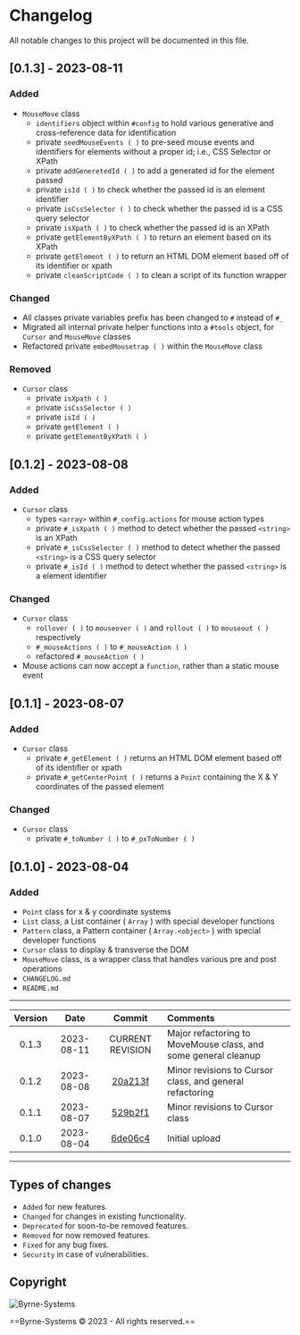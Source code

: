 # Changelog
All notable changes to this project will be documented in this file.

## [0.1.3] - 2023-08-11
### Added
- `MouseMove` class
  - `identifiers` object within `#config` to hold various generative and cross-reference data for identification
  - private `seedMouseEvents ( )` to pre-seed mouse events and identifiers for elements without a proper id; i.e., CSS Selector or XPath
  - private `addGeneretedId ( )` to add a generated id for the element passed
  - private `isId ( )` to check whether the passed id is an element identifier
  - private `isCssSelector ( )` to check whether the passed id is a CSS query selector
  - private `isXpath ( )` to check whether the passed id is an XPath
  - private `getElementByXPath ( )` to return an element based on its XPath
  - private `getElement ( )` to return an HTML DOM element based off of its identifier or xpath
  - private `cleanScriptCode ( )` to clean a script of its function wrapper

### Changed
- All classes private variables prefix has been changed to `#` instead of `#_`
- Migrated all internal private helper functions into a `#tools` object, for `Cursor` and `MouseMove` classes
- Refactored private `embedMousetrap ( )` within the `MouseMove` class

### Removed
- `Cursor` class
  - private `isXpath ( )`
  - private `isCssSelector ( )`
  - private `isId ( )`
  - private `getElement ( )`
  - private `getElementByXPath ( )`

## [0.1.2] - 2023-08-08
### Added
- `Cursor` class
  - types `<array>` within `#_config.actions` for mouse action types
  - private `#_isXpath ( )` method to detect whether the passed `<string>` is an XPath
  - private `#_isCssSelector ( )` method to detect whether the passed `<string>` is a CSS query selector
  - private `#_isId ( )` method to detect whether the passed `<string>` is a element identifier

### Changed
- `Cursor` class
  - `rollover ( )` to `mouseover ( )` and `rollout ( )` to `mouseout ( )` respectively
  - `#_mouseActions ( )` to `#_mouseAction ( )`
  - refactored `#_mouseAction ( )`
- Mouse actions can now accept a `function`, rather than a static mouse event

## [0.1.1] - 2023-08-07
### Added
- `Cursor` class
  - private `#_getElement ( )` returns an HTML DOM element based off of its identifier or xpath
  - private `#_getCenterPoint ( )` returns a `Point` containing the X & Y coordinates of the passed element

### Changed
- `Cursor` class
  - private `#_toNumber ( )` to `#_pxToNumber ( )`

## [0.1.0] - 2023-08-04
### Added
- `Point` class for x & y coordinate systems
- `List` class, a List container ( `Array` ) with special developer functions
- `Pattern` class, a Pattern container ( `Array.<object>` ) with special developer functions
- `Cursor` class to display & transverse the DOM
- `MouseMove` class, is a wrapper class that handles various pre and post operations
- `CHANGELOG.md`
- `README.md`

---
| Version | Date       | Commit                                                                   | Comments                                                          |
| :-----: | :--------: | :----------------------------------------------------------------------: | :---------------------------------------------------------------- |
| 0.1.3   | 2023-08-11 | CURRENT REVISION                                                         | Major refactoring to MoveMouse class, and some general cleanup
| 0.1.2   | 2023-08-08 | [20a213f](https://github.com/Justin-Byrne/MouseMove/commit/20a213f)      | Minor revisions to Cursor class, and general refactoring
| 0.1.1   | 2023-08-07 | [529b2f1](https://github.com/Justin-Byrne/MouseMove/commit/529b2f1) 	    | Minor revisions to Cursor class
| 0.1.0   | 2023-08-04 | [6de06c4](https://github.com/Justin-Byrne/MouseMove/commit/6de06c4) 	    | Initial upload

---

## Types of changes
- `Added` for new features.
- `Changed` for changes in existing functionality.
- `Deprecated` for soon-to-be removed features.
- `Removed` for now removed features.
- `Fixed` for any bug fixes.
- `Security` in case of vulnerabilities.

## Copyright

![Byrne-Systems](http://byrne-systems.com/content/static/cube_sm.png)

==Byrne-Systems © 2023 - All rights reserved.==
